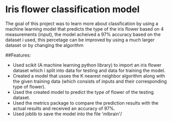 # Iris flower classification model
The goal of this project was to learn more about classfication by using a machine learning model that predicts the type of the iris flower based on 4 measurements (input), the model acheived a 97% accuracy based on the dataset i used, this percetage can be improved by using a much larger dataset or by changing the algorithm 

##Features:

* Used scikit (A machine learning python library) to import an iris flower dataset which i split into data for testing and data for training the model. 
* Created a model that usses the K nearest neighbor algorithm along with the given training data (which consists of inputs and their corresponding type of flower). 
* Used the created model to predict the type of flower of the testing dataset.
* Used the metrics package to compare the prediction results with the actual results and received an accuracy of 97%.
* Used joblib to save the model into the file 'mlbrain'/
